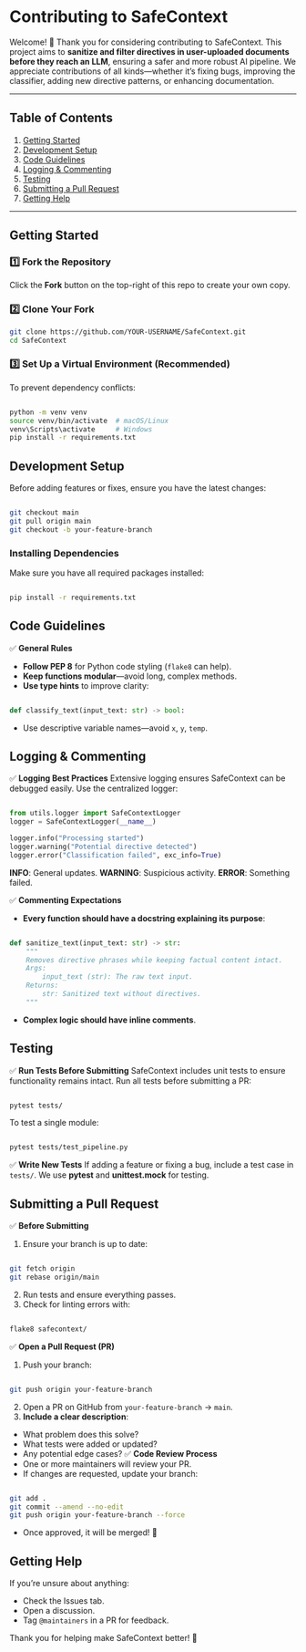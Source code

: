 # Contributing to SafeContext

Welcome! 🎉 Thank you for considering contributing to SafeContext. This project aims to **sanitize and filter directives in user-uploaded documents before they reach an LLM**, ensuring a safer and more robust AI pipeline. We appreciate contributions of all kinds—whether it’s fixing bugs, improving the classifier, adding new directive patterns, or enhancing documentation.

---

## Table of Contents
1. [Getting Started](#getting-started)
2. [Development Setup](#development-setup)
3. [Code Guidelines](#code-guidelines)
4. [Logging & Commenting](#logging--commenting)
5. [Testing](#testing)
6. [Submitting a Pull Request](#submitting-a-pull-request)
7. [Getting Help](#getting-help)

---

## Getting Started

### 1️⃣ Fork the Repository
Click the **Fork** button on the top-right of this repo to create your own copy.

### 2️⃣ Clone Your Fork
```bash
git clone https://github.com/YOUR-USERNAME/SafeContext.git
cd SafeContext
```

### 3️⃣ Set Up a Virtual Environment (Recommended)
To prevent dependency conflicts:

```bash

python -m venv venv
source venv/bin/activate  # macOS/Linux
venv\Scripts\activate     # Windows
pip install -r requirements.txt
```

## Development Setup
Before adding features or fixes, ensure you have the latest changes:

```bash

git checkout main
git pull origin main
git checkout -b your-feature-branch
```

### Installing Dependencies
Make sure you have all required packages installed:

```bash

pip install -r requirements.txt
```

## Code Guidelines
✅ **General Rules**
- **Follow PEP 8** for Python code styling (`flake8` can help).
- **Keep functions modular**—avoid long, complex methods.
- **Use type hints** to improve clarity:

```python

def classify_text(input_text: str) -> bool:
```

- Use descriptive variable names—avoid `x`, `y`, `temp`.

## Logging & Commenting
✅ **Logging Best Practices**
Extensive logging ensures SafeContext can be debugged easily. Use the centralized logger:

```python

from utils.logger import SafeContextLogger
logger = SafeContextLogger(__name__)

logger.info("Processing started")
logger.warning("Potential directive detected")
logger.error("Classification failed", exc_info=True)
```

**INFO**: General updates.
**WARNING**: Suspicious activity.
**ERROR**: Something failed.

✅ **Commenting Expectations**
- **Every function should have a docstring explaining its purpose**:

```python

def sanitize_text(input_text: str) -> str:
    """
    Removes directive phrases while keeping factual content intact.
    Args:
        input_text (str): The raw text input.
    Returns:
        str: Sanitized text without directives.
    """
```

- **Complex logic should have inline comments**.

## Testing
✅ **Run Tests Before Submitting**
SafeContext includes unit tests to ensure functionality remains intact.
Run all tests before submitting a PR:

```bash

pytest tests/
```

To test a single module:

```bash

pytest tests/test_pipeline.py
```

✅ **Write New Tests**
If adding a feature or fixing a bug, include a test case in `tests/`.
We use **pytest** and **unittest.mock** for testing.

## Submitting a Pull Request
✅ **Before Submitting**
1. Ensure your branch is up to date:

```bash

git fetch origin
git rebase origin/main
```

2. Run tests and ensure everything passes.
3. Check for linting errors with:

```bash

flake8 safecontext/
```

✅ **Open a Pull Request (PR)**
1. Push your branch:

```bash

git push origin your-feature-branch
```

2. Open a PR on GitHub from `your-feature-branch` → `main`.
3. **Include a clear description**:
  - What problem does this solve?
  - What tests were added or updated?
  - Any potential edge cases?
✅ **Code Review Process**
- One or more maintainers will review your PR.
- If changes are requested, update your branch:

```bash

git add .
git commit --amend --no-edit
git push origin your-feature-branch --force
```
- Once approved, it will be merged! 🎉

## Getting Help
If you’re unsure about anything:

- Check the Issues tab.
- Open a discussion.
- Tag `@maintainers` in a PR for feedback.

Thank you for helping make SafeContext better! 🚀